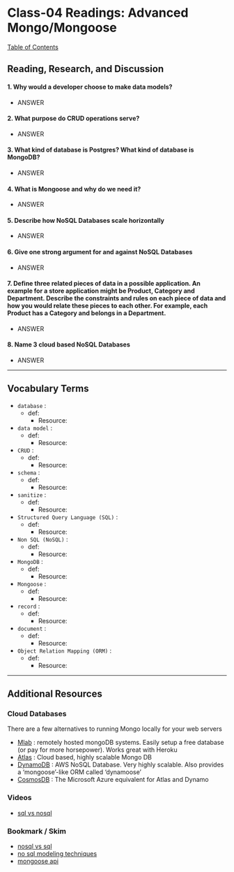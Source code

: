 # Class-04 Readings: Advanced Mongo/Mongoose

[Table of Contents](README.md)  

## Reading, Research, and Discussion

#### 1. Why would a developer choose to make data models?
- ANSWER

#### 2. What purpose do CRUD operations serve?
- ANSWER  

#### 3. What kind of database is Postgres? What kind of database is MongoDB?
- ANSWER  

#### 4. What is Mongoose and why do we need it?
- ANSWER  

#### 5. Describe how NoSQL Databases scale horizontally
- ANSWER  

#### 6. Give one strong argument for and against NoSQL Databases
- ANSWER

#### 7. Define three related pieces of data in a possible application. An example for a store application might be Product, Category and Department. Describe the constraints and rules on each piece of data and how you would relate these pieces to each other. For example, each Product has a Category and belongs in a Department.
- ANSWER

#### 8. Name 3 cloud based NoSQL Databases
- ANSWER

---

## Vocabulary Terms  

- `database` :  
    - def: 
        - Resource:  
- `data model` :  
    - def: 
        - Resource:  
- `CRUD` :  
    - def: 
        - Resource:  
- `schema` :  
    - def: 
        - Resource:  
- `sanitize` :  
    - def: 
        - Resource:  
- `Structured Query Language (SQL)` :  
    - def: 
        - Resource:  
- `Non SQL (NoSQL)` :  
    - def: 
        - Resource:  
- `MongoDB` :  
    - def: 
        - Resource:  
- `Mongoose` :  
    - def: 
        - Resource:  
- `record` :  
    - def: 
        - Resource:  
- `document` :  
    - def: 
        - Resource:  
- `Object Relation Mapping (ORM)` :  
    - def: 
        - Resource:  

---

## Additional Resources  

### Cloud Databases  
There are a few alternatives to running Mongo locally for your web servers  
- [Mlab]() :  remotely hosted mongoDB systems. Easily setup a free database (or pay for more horsepower). Works great with Heroku  
- [Atlas]() : Cloud based, highly scalable Mongo DB  
- [DynamoDB]() : AWS NoSQL Database. Very highly scalable. Also provides a ‘mongoose’-like ORM called ‘dynamoose’  
- [CosmosDB]() : The Microsoft Azure equivalent for Atlas and Dynamo  

### Videos  
- [sql vs nosql](https://www.youtube.com/watch?v=ZS_kXvOeQ5Y)  

### Bookmark / Skim  
- [nosql vs sql](https://www.thegeekstuff.com/2014/01/sql-vs-nosql-db/?utm_source=tuicool)  
- [no sql modeling techniques](https://highlyscalable.wordpress.com/2012/03/01/nosql-data-modeling-techniques/)  
- [mongoose api](https://mongoosejs.com/docs/api.html#Model)  